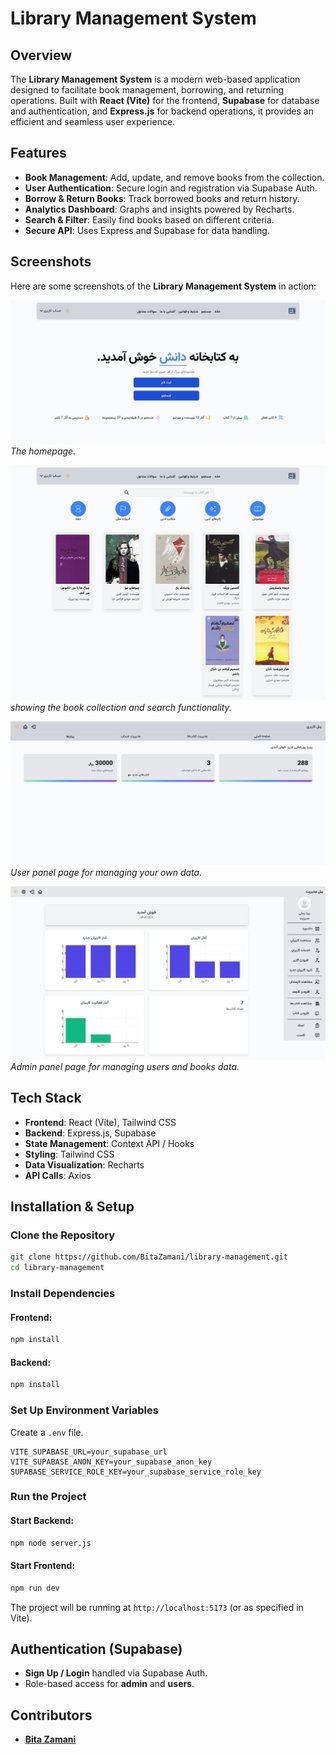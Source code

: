 # Library Management System

## Overview

The **Library Management System** is a modern web-based application designed to facilitate book management, borrowing, and returning operations. Built with **React (Vite)** for the frontend, **Supabase** for database and authentication, and **Express.js** for backend operations, it provides an efficient and seamless user experience.

## Features

- **Book Management**: Add, update, and remove books from the collection.
- **User Authentication**: Secure login and registration via Supabase Auth.
- **Borrow & Return Books**: Track borrowed books and return history.
- **Analytics Dashboard**: Graphs and insights powered by Recharts.
- **Search & Filter**: Easily find books based on different criteria.
- **Secure API**: Uses Express and Supabase for data handling.

## Screenshots

Here are some screenshots of the **Library Management System** in action:

![Homepage](screenshots/home.png)
_The homepage._

![Library Explorer](screenshots/books.png)
_showing the book collection and search functionality._

![User Panel](screenshots/userpanel.png)
_User panel page for managing your own data._

![Admin Panel](screenshots/adminpanel.png)
_Admin panel page for managing users and books data._

## Tech Stack

- **Frontend**: React (Vite), Tailwind CSS
- **Backend**: Express.js, Supabase
- **State Management**: Context API / Hooks
- **Styling**: Tailwind CSS
- **Data Visualization**: Recharts
- **API Calls**: Axios

## Installation & Setup

### Clone the Repository

```sh
git clone https://github.com/BitaZamani/library-management.git
cd library-management
```

### Install Dependencies

#### Frontend:

```sh
npm install
```

#### Backend:

```sh
npm install
```

### Set Up Environment Variables

Create a `.env` file.

```env
VITE_SUPABASE_URL=your_supabase_url
VITE_SUPABASE_ANON_KEY=your_supabase_anon_key
SUPABASE_SERVICE_ROLE_KEY=your_supabase_service_role_key
```

### Run the Project

#### Start Backend:

```sh
npm node server.js
```

#### Start Frontend:

```sh
npm run dev
```

The project will be running at `http://localhost:5173` (or as specified in Vite).

## Authentication (Supabase)

- **Sign Up / Login** handled via Supabase Auth.
- Role-based access for **admin** and **users**.

## Contributors

- **[Bita Zamani](https://github.com/BitaZamani)**
